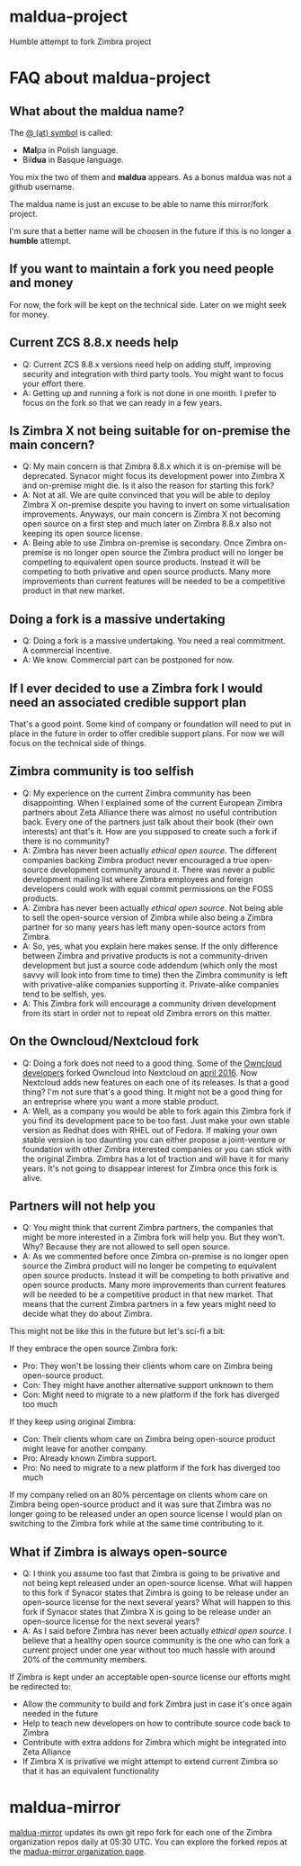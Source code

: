 # maldua-project
Humble attempt to fork Zimbra project

# FAQ about maldua-project
## What about the maldua name?
The [@ (at) symbol](https://en.wikipedia.org/wiki/At_sign) is called:
 - **Mal**pa in Polish language.
 - Bil**dua** in Basque language.
 
 You mix the two of them and **maldua** appears.
 As a bonus maldua was not a github username.
 
 The maldua name is just an excuse to be able to name this mirror/fork project.
 
 I'm sure that a better name will be choosen in the future if this is no longer a **humble** attempt.
## If you want to maintain a fork you need people and money
 For now, the fork will be kept on the technical side. Later on we might seek for money.
## Current ZCS 8.8.x needs help
 - Q: Current ZCS 8.8.x versions need help on adding stuff, improving security and integration with third party tools. You might want to focus your effort there.
 - A: Getting up and running a fork is not done in one month. I prefer to focus on the fork so that we can ready in a few years.
## Is Zimbra X not being suitable for on-premise the main concern?
  - Q: My main concern is that Zimbra 8.8.x which it is on-premise will be deprecated. Synacor might focus its development power into Zimbra X and on-premise might die. Is it also the reason for starting this fork?
  - A: Not at all. We are quite convinced that you will be able to deploy Zimbra X on-premise despite you having to invert on some virtualisation improvements. Anyways, our main concern is Zimbra X not becoming open source on a first step and much later on Zimbra 8.8.x also not keeping its open source license.
  - A: Being able to use Zimbra on-premise is secondary. Once Zimbra on-premise is no longer open source the Zimbra product will no longer be competing to equivalent open source products. Instead it will be competing to both privative and open source products. Many more improvements than current features will be needed to be a competitive product in that new market.
## Doing a fork is a massive undertaking
 - Q: Doing a fork is a massive undertaking. You need a real commitment. A commercial incentive.
 - A: We know. Commercial part can be postponed for now.
## If I ever decided to use a Zimbra fork I would need an associated credible support plan
That's a good point. Some kind of company or foundation will need to put in place in the future in order to offer credible support plans. For now we will focus on the technical side of things.
## Zimbra community is too selfish
 - Q: My experience on the current Zimbra community has been disappointing. When I explained some of the current European Zimbra partners about Zeta Alliance there was almost no useful contribution back. Every one of the partners just talk about their book (their own interests) ant that's it. How are you supposed to create such a fork if there is no community?
 - A: Zimbra has never been actually *ethical open source*. The different companies backing Zimbra product never encouraged a true open-source development community around it. There was never a public development mailing list where Zimbra employees and foreign developers could work with equal commit permissions on the FOSS products.
 - A: Zimbra has never been actually *ethical open source*. Not being able to sell the open-source version of Zimbra while also being a Zimbra partner for so many years has left many open-source actors from Zimbra.
 - A: So, yes, what you explain here makes sense. If the only difference between Zimbra and privative products is not a community-driven development but just a source code addendum (which only the most savvy will look into from time to time) then the Zimbra community is left with privative-alike companies supporting it. Private-alike companies tend to be selfish, yes.
 - A: This Zimbra fork will encourage a community driven development from its start in order not to repeat old Zimbra errors on this matter.
## On the Owncloud/Nextcloud fork
 - Q: Doing a fork does not need to a good thing. Some of the [Owncloud developers](https://karlitschek.de/2016/04/big-changes-i-am-leaving-owncloud-inc-today/) forked Owncloud into Nextcloud on [april 2016](https://civihosting.com/blog/nextcloud-vs-owncloud/). Now Nextcloud adds new features on each one of its releases. Is that a good thing? I'm not sure that's a good thing. It might not be a good thing for an entreprise where you want a more stable product.
 - A: Well, as a company you would be able to fork again this Zimbra fork if you find its development pace to be too fast. Just make your own stable version as Redhat does with RHEL out of Fedora. If making your own stable version is too daunting you can either propose a joint-venture or foundation with other Zimbra interested companies or you can stick with the original Zimbra. Zimbra has a lot of traction and will have it for many years. It's not going to disappear interest for Zimbra once this fork is alive.
## Partners will not help you
 - Q: You might think that current Zimbra partners, the companies that might be more interested in a Zimbra fork will help you. But they won't. Why? Because they are not allowed to sell open source.
 - A: As we commented before once Zimbra on-premise is no longer open source the Zimbra product will no longer be competing to equivalent open source products. Instead it will be competing to both privative and open source products. Many more improvements than current features will be needed to be a competitive product in that new market. That means that the current Zimbra partners in a few years might need to decide what they do about Zimbra.

This might not be like this in the future but let's sci-fi a bit:

If they embrace the open source Zimbra fork:

 - Pro: They won't be lossing their clients whom care on Zimbra being open-source product.
 - Con: They might have another alternative support unknown to them
 - Con: Might need to migrate to a new platform if the fork has diverged too much

If they keep using original Zimbra:

 - Con: Their clients whom care on Zimbra being open-source product might leave for another company.
 - Pro: Already known Zimbra support.
 - Pro: No need to migrate to a new platform if the fork has diverged too much

If my company relied on an 80% percentage on clients whom care on Zimbra being open-source product and it was sure that Zimbra was no longer going to be released under an open source license I would plan on switching to the Zimbra fork while at the same time contributing to it.

## What if Zimbra is always open-source
 - Q: I think you assume too fast that Zimbra is going to be privative and not being kept released under an open-source license. What will happen to this fork if Synacor states that Zimbra is going to be release under an open-source license for the next several years? What will happen to this fork if Synacor states that Zimbra X is going to be release under an open-source license for the next several years?
 - A: As I said before Zimbra has never been actually *ethical open source*. I believe that a healthy open source community is the one who can fork a current project under one year without too much hassle with around 20% of the community members.
 
 If Zimbra is kept under an acceptable open-source license our efforts might be redirected to:
  - Allow the community to build and fork Zimbra just in case it's once again needed in the future
  - Help to teach new developers on how to contribute source code back to Zimbra
  - Contribute with extra addons for Zimbra which might be integrated into Zeta Alliance
  - If Zimbra X is privative we might attempt to extend current Zimbra so that it has an equivalent functionality

# maldua-mirror
[maldua-mirror](https://github.com/maldua-mirror/maldua-mirror) updates its own git repo fork for each one of the Zimbra organization repos daily at 05:30 UTC. You can explore the forked repos at the [madua-mirror organization page](https://github.com/maldua-mirror).
